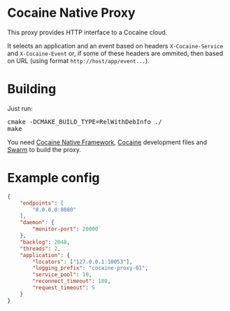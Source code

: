 Cocaine Native Proxy
====================

This proxy provides HTTP interface to a Cocaine cloud.

It selects an application and an event based on headers `X-Cocaine-Service` and `X-Cocaine-Event` or, if some of these headers are ommited, then based on URL (using format `http://host/app/event...`).

Building
========

Just run:
<pre>
cmake -DCMAKE_BUILD_TYPE=RelWithDebInfo ./
make
</pre>

You need [Cocaine Native Framework](https://github.com/cocaine/cocaine-framework-native), [Cocaine](https://github.com/cocaine/cocaine-core) development files and [Swarm](https://github.com/reverbrain/swarm) to build the proxy.

Example config
==============

```JSON
{
    "endpoints": [
        "0.0.0.0:8080"
    ],
    "daemon": {
        "monitor-port": 20000
    },
    "backlog": 2048,
    "threads": 2,
    "application": {
        "locators": ["127.0.0.1:10053"],
        "logging_prefix": "cocaine-proxy-01",
        "service_pool": 10,
        "reconnect_timeout": 180,
        "request_timeout": 5
    }
}
```
